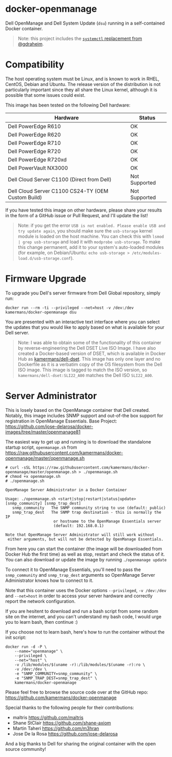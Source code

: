 # docker-openmanage

Dell OpenManage and Dell System Update (`dsu`) running in a self-contained Docker container.

> Note: this project includes the [`systemctl` replacement from @gdraheim](https://github.com/gdraheim/docker-systemctl-replacement).

# Compatibility
The host operating system must be Linux, and is known to work in RHEL, CentOS, Debian and Ubuntu.  The release version of the distribution is not particularly important since they all share the Linux kernel, although it is possible that some issues could exist.

This image has been tested on the following Dell hardware:

| Hardware            | Status       |
|---------------------|--------------|
| Dell PowerEdge R610 | OK |
| Dell PowerEdge R620 | OK |
| Dell PowerEdge R710 | OK |
| Dell PowerEdge R720 | OK |
| Dell PowerEdge R720xd | OK |
| Dell PowerVault NX3000 | OK |
| Dell Cloud Server C1100 (Direct from Dell) | Not Supported |
| Dell Cloud Server C1100 CS24-TY (OEM Custom Build) | Not Supported |

If you have tested this image on other hardware, please share your results in the form of a GitHub issue or Pull Request, and I'll update the list!

> Note: if you get the error `USB is not enabled. Please enable USB and try update again`, you should make sure the `usb-storage` kernel module is loaded on the host machine.  You can check this with `lsmod | grep usb-storage` and load it with `modprobe usb-storage`.  To make this change permanent, add it to your system's auto-loaded modules (for example, on Debian/Ubuntu: `echo usb-storage > /etc/modules-load.d/usb-storage.conf`).

# Firmware Upgrade
To upgrade you Dell's server firmware from Dell Global repository, simply run:

`docker run --rm -ti --privileged --net=host -v /dev:/dev  kamermans/docker-openmanage dsu`

You are presented with an interactive text interface where you can select the updates that you would like to apply based on what is available for your Dell server.

> Note: I was able to obtain some of the functionality of this container by reverse-engineering the Dell DSET Live ISO Image.  I have also created a Docker-based version of DSET, which is available in Docker Hub as [kamermans/dell-dset](https://hub.docker.com/r/kamermans/dell-dset/).  This image has only one layer and no Dockerfile as it is a verbatim copy of the OS filesystem from the Dell ISO image.  This image is tagged to match the ISO version, so `kamermans/dell-dset:SLI22_A00` matches the Dell ISO `SLI22_A00`.

# Server Administrator
This is losely based on the OpenManage container that Dell created. Notably, this image includes SNMP support and out-of-the box support for registration in OpenManage Essentials.
Base Project: https://github.com/jose-delarosa/docker-images/tree/master/openmanage81

The easiest way to get up and running is to download the standalone startup script, `openmanage.sh`
from https://raw.githubusercontent.com/kamermans/docker-openmanage/master/openmanage.sh

```
# curl -sSL https://raw.githubusercontent.com/kamermans/docker-openmanage/master/openmanage.sh > ./openmanage.sh
# chmod +x openmanage.sh
# ./openmanage.sh

OpenManage Server Administrator in a Docker Container

Usage: ./openmanage.sh <start|stop|restart|status|update> [snmp_community] [snmp_trap_dest]
   snmp_community   The SNMP community string to use (default: public)
   snmp_trap_dest   The SNMP trap destination - this is normally the IP
                     or hostname to the OpenManage Essentials server
                     (default: 192.168.0.1)

Note that OpenManage Server Administrator will still work without
 either arguments, but will not be detected by OpenManage Essentials.
```

From here you can start the container (the image will be downloaded from Docker Hub the first time) as well as
 stop, restart and check the status of it.  You can also download or update the image by running `./openmanage update`

To connect it to OpenManage Essentials, you'll need to pass the `snmp_community` and `snmp_trap_dest` arguments
so OpenManage Server Administrator knows how to connect to it.

Note that this container uses the Docker options `--privileged`, `-v /dev:/dev` and `--net=host` in order to access your server
hardware and correctly report the network configuration.

If you are hesitent to download and run a bash script from some random site on the internet, and you can't understand
my bash code, I would urge you to learn bash, then continue :)

If you choose not to learn bash, here's how to run the container without the init script:

    docker run -d -P \
        --name="openmanage" \
        --privileged \
        --net="host" \
        -v /lib/modules/$(uname -r):/lib/modules/$(uname -r):ro \
        -v /dev:/dev \
        -e "SNMP_COMMUNITY=snmp_community" \
        -e "SNMP_TRAP_DEST=snmp_trap_dest" \
        kamermans/docker-openmanage

Please feel free to browse the source code over at the GitHub repo:
https://github.com/kamermans/docker-openmanage

Special thanks to the following people for their contributions:
 - maltris <https://github.com/maltris>
 - Shane StClair <https://github.com/shane-axiom>
 - Martin Taheri <https://github.com/m3hran>
 - Jose De la Rosa <https://github.com/jose-delarosa>

And a big thanks to Dell for sharing the original container with the open source community!
